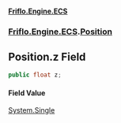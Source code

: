 #### [Friflo.Engine.ECS](index.md 'index')
### [Friflo.Engine.ECS](Friflo.Engine.ECS.md 'Friflo.Engine.ECS').[Position](Position.md 'Friflo.Engine.ECS.Position')

## Position.z Field

```csharp
public float z;
```

#### Field Value
[System.Single](https://docs.microsoft.com/en-us/dotnet/api/System.Single 'System.Single')